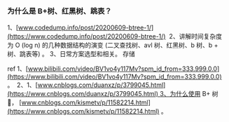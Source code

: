 ### 为什么是 B+树、红黑树、跳表？

1、[www.codedump.info/post/20200609-btree-1/](https://www.codedump.info/post/20200609-btree-1/)
 2、讲解时间复杂度为 O (log n) 的几种数据结构的演变 (二叉查找树、avl 树、红黑树、b 树、b + 树、跳表等) 。 
3、日常方案选型和相关。 存储  

ref 1、[www.bilibili.com/video/BV1vo4y117Mv?spm_id_from=333.999.0.0](https://www.bilibili.com/video/BV1vo4y117Mv?spm_id_from=333.999.0.0) 。  2、1、[www.cnblogs.com/duanxz/p/3799045.html](https://www.cnblogs.com/duanxz/p/3799045.html) 3、为什么使用 B+ 树🌲， [www.cnblogs.com/kismetv/p/11582214.html](https://www.cnblogs.com/kismetv/p/11582214.html) 。 